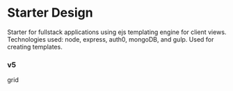 # Starter Design
Starter for fullstack applications using ejs templating engine for client views. Technologies used: node, express, auth0, mongoDB, and gulp. Used for creating templates.
### v5
grid